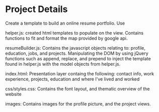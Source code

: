 # Project Details
Create a template to build an online resume portfolio. Use 

helper.js: created html templates to populate on the view. Contains functions to fit 
and format the map provided by google api. 

resumeBuilder.js: Contains the javascript objects relating to: profile, education, jobs, and projects. 
Manipulating the DOM by using jQuery functions such as append, replace, and prepend to inject the template
found in helper.js with the model objects from helper.js.

index.html: Presentation layer containg the following: contact info, work experience, projects, education
and where I've lived and worked 


css/styles.css: Contains the font layout, and thematic overview of the website 


images: Contains images for the profile picture, and the project views.